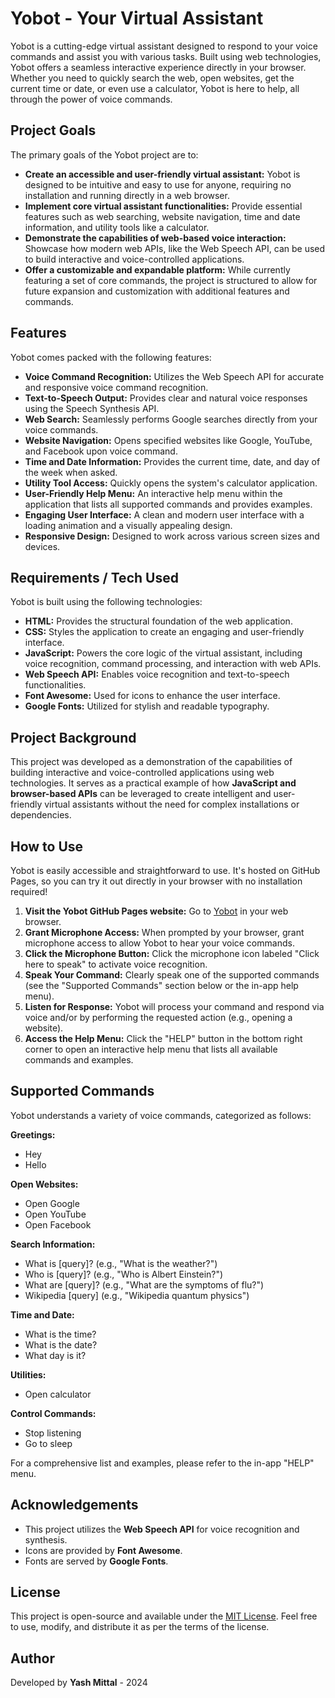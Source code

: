 # Yobot - Your Virtual Assistant

Yobot is a cutting-edge virtual assistant designed to respond to your voice commands and assist you with various tasks. Built using web technologies, Yobot offers a seamless interactive experience directly in your browser. Whether you need to quickly search the web, open websites, get the current time or date, or even use a calculator, Yobot is here to help, all through the power of voice commands.

## Project Goals

The primary goals of the Yobot project are to:

*   **Create an accessible and user-friendly virtual assistant:** Yobot is designed to be intuitive and easy to use for anyone, requiring no installation and running directly in a web browser.
*   **Implement core virtual assistant functionalities:** Provide essential features such as web searching, website navigation, time and date information, and utility tools like a calculator.
*   **Demonstrate the capabilities of web-based voice interaction:** Showcase how modern web APIs, like the Web Speech API, can be used to build interactive and voice-controlled applications.
*   **Offer a customizable and expandable platform:** While currently featuring a set of core commands, the project is structured to allow for future expansion and customization with additional features and commands.

## Features

Yobot comes packed with the following features:

*   **Voice Command Recognition:** Utilizes the Web Speech API for accurate and responsive voice command recognition.
*   **Text-to-Speech Output:** Provides clear and natural voice responses using the Speech Synthesis API.
*   **Web Search:** Seamlessly performs Google searches directly from your voice commands.
*   **Website Navigation:** Opens specified websites like Google, YouTube, and Facebook upon voice command.
*   **Time and Date Information:** Provides the current time, date, and day of the week when asked.
*   **Utility Tool Access:** Quickly opens the system's calculator application.
*   **User-Friendly Help Menu:** An interactive help menu within the application that lists all supported commands and provides examples.
*   **Engaging User Interface:** A clean and modern user interface with a loading animation and a visually appealing design.
*   **Responsive Design:** Designed to work across various screen sizes and devices.

## Requirements / Tech Used

Yobot is built using the following technologies:

*   **HTML:** Provides the structural foundation of the web application.
*   **CSS:** Styles the application to create an engaging and user-friendly interface.
*   **JavaScript:** Powers the core logic of the virtual assistant, including voice recognition, command processing, and interaction with web APIs.
*   **Web Speech API:** Enables voice recognition and text-to-speech functionalities.
*   **Font Awesome:** Used for icons to enhance the user interface.
*   **Google Fonts:** Utilized for stylish and readable typography.

## Project Background

This project was developed as a demonstration of the capabilities of building interactive and voice-controlled applications using web technologies. It serves as a practical example of how **JavaScript and browser-based APIs** can be leveraged to create intelligent and user-friendly virtual assistants without the need for complex installations or dependencies.

## How to Use

Yobot is easily accessible and straightforward to use.  It's hosted on GitHub Pages, so you can try it out directly in your browser with no installation required!

1.  **Visit the Yobot GitHub Pages website:**  Go to [Yobot](https://yashmittalz.github.io/yobot) in your web browser.
2.  **Grant Microphone Access:** When prompted by your browser, grant microphone access to allow Yobot to hear your voice commands.
3.  **Click the Microphone Button:** Click the microphone icon labeled "Click here to speak" to activate voice recognition.
4.  **Speak Your Command:** Clearly speak one of the supported commands (see the "Supported Commands" section below or the in-app help menu).
5.  **Listen for Response:** Yobot will process your command and respond via voice and/or by performing the requested action (e.g., opening a website).
6.  **Access the Help Menu:** Click the "HELP" button in the bottom right corner to open an interactive help menu that lists all available commands and examples.

## Supported Commands

Yobot understands a variety of voice commands, categorized as follows:

**Greetings:**

*   Hey
*   Hello

**Open Websites:**

*   Open Google
*   Open YouTube
*   Open Facebook

**Search Information:**

*   What is \[query]? (e.g., "What is the weather?")
*   Who is \[query]? (e.g., "Who is Albert Einstein?")
*   What are \[query]? (e.g., "What are the symptoms of flu?")
*   Wikipedia \[query] (e.g., "Wikipedia quantum physics")

**Time and Date:**

*   What is the time?
*   What is the date?
*   What day is it?

**Utilities:**

*   Open calculator

**Control Commands:**

*   Stop listening
*   Go to sleep

For a comprehensive list and examples, please refer to the in-app "HELP" menu.

## Acknowledgements

*   This project utilizes the **Web Speech API** for voice recognition and synthesis.
*   Icons are provided by **Font Awesome**.
*   Fonts are served by **Google Fonts**.

## License

This project is open-source and available under the [MIT License](LICENSE). Feel free to use, modify, and distribute it as per the terms of the license.

## Author

Developed by **Yash Mittal** - 2024

